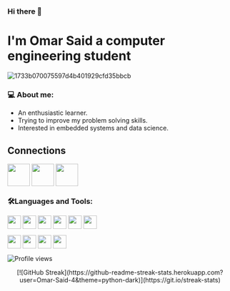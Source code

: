 ### Hi there 👋
# I'm Omar Said a computer engineering student

![1733b070075597d4b401929cfd35bbcb](https://user-images.githubusercontent.com/87082462/193068817-07d7b55c-aca6-49b6-b807-d050c05e65e5.gif)
### 💻 **About me:**
- An enthusiastic learner.
- Trying to improve my problem solving skills. 
- Interested in embedded systems and data science.
## Connections
<a href="https://www.linkedin.com/in/omar-salah-7a9287218/" target="blank"><img align="center" src="https://img.shields.io/badge/LinkedIn-0077B5?style=for-the-badge&logo=linkedin&logoColor=white" height="50" /></a>
<a href="https://mail.google.com/a/?view=cm&fs=1&to=osazizsg1@gmail.com" target="blank"><img align="center" src="https://img.shields.io/badge/Gmail-D14836?style=for-the-badge&logo=gmail&logoColor=white" height="50" /></a>
<a href="https://codeforces.com/profile/osazizsg1" target="blank"><img align="center" src="https://img.shields.io/badge/Codeforces-445f9d?style=for-the-badge&logo=Codeforces&logoColor=white" height="50" /></a>
### 🛠️**Languages and Tools:**
<img  align="center" src="https://img.shields.io/badge/C%2B%2B-00599C?style=for-the-badge&logo=c%2B%2B&logoColor=white" height="30" /></a>
<img  align="center" src="https://img.shields.io/badge/C%23-239120?style=for-the-badge&logo=c-sharp&logoColor=white" height="30" /></a>
<img  align="center" src="https://img.shields.io/badge/C-00599C?style=for-the-badge&logo=c&logoColor=white" height="30" /></a>
<img align="center" src="https://img.shields.io/badge/Dart-0175C2?style=for-the-badge&logo=dart&logoColor=white" height="30" /></a>
<img align="center" src="https://img.shields.io/badge/PHP-777BB4?style=for-the-badge&logo=php&logoColor=white" height="30" /></a>
<img align="center" src="https://img.shields.io/badge/Python-FFD43B?style=for-the-badge&logo=python&logoColor=blue" height="30" /></a>
<br>

<img align="center" src="https://img.shields.io/badge/Flutter-02569B?style=for-the-badge&logo=flutter&logoColor=white" height="30" /></a>
<img align="center" src="https://img.shields.io/badge/MySQL-005C84?style=for-the-badge&logo=mysql&logoColor=white" height="30" /></a>
<img align="center" src="https://img.shields.io/badge/Eclipse-2C2255?style=for-the-badge&logo=eclipse&logoColor=white" height="30" /></a>
<img align="center" src="https://img.shields.io/badge/Arduino-00979D?style=for-the-badge&logo=Arduino&logoColor=white" height="30" /></a>


![Profile views](https://gpvc.arturio.dev/Omar-Said-4)

   <div align="center">
[![GitHub Streak](https://github-readme-streak-stats.herokuapp.com?user=Omar-Said-4&theme=python-dark)](https://git.io/streak-stats)
</div>

